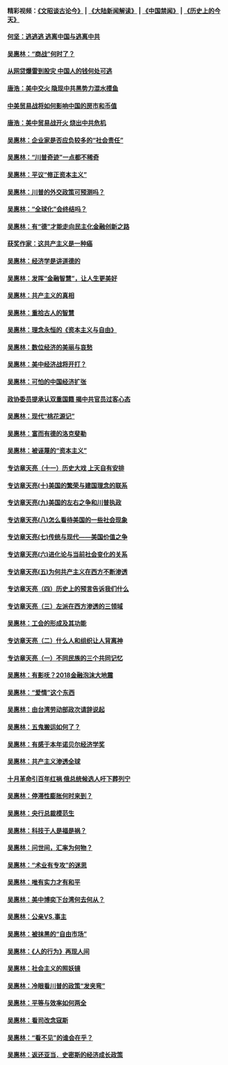 #### 精彩视频：[《文昭谈古论今》](https://github.com/gfw-breaker/wenzhao/blob/master/README.md?t=11211231) | [《大陆新闻解读》](https://github.com/gfw-breaker/ntdtv-comedy/blob/master/README.md?t=11211231) | [《中国禁闻》](https://github.com/gfw-breaker/ntdtv-news/blob/master/README.md?t=11211231) | [《历史上的今天》](https://github.com/gfw-breaker/today-in-history/blob/master/README.md?t=11211231) 

#### [何坚：逃逃逃 逃离中国与逃离中共](../pages/nsc423/n10592891.md?t=11211231) 

#### [吴惠林：“商战”何时了？](../pages/nsc423/n10573558.md?t=11211231) 

#### [从网贷爆雷到股灾 中国人的钱何处可逃](../pages/nsc423/n10572800.md?t=11211231) 

#### [唐浩：美中交火 隐现中共黑势力混水摸鱼](../pages/nsc423/n10544040.md?t=11211231) 

#### [中美贸易战将如何影响中国的房市和币值](../pages/nsc423/n10543697.md?t=11211231) 

#### [唐浩：美中贸易战开火 烧出中共危机](../pages/nsc423/n10540126.md?t=11211231) 

#### [吴惠林：企业家是否应负较多的“社会责任”](../pages/nsc423/n10535022.md?t=11211231) 

#### [吴惠林：“川普奇迹”一点都不稀奇](../pages/nsc423/n10512808.md?t=11211231) 

#### [吴惠林：平议“修正资本主义”](../pages/nsc423/n10495724.md?t=11211231) 

#### [吴惠林：川普的外交政策可预测吗？](../pages/nsc423/n10462387.md?t=11211231) 

#### [吴惠林：“全球化”会终结吗？](../pages/nsc423/n10452838.md?t=11211231) 

#### [吴惠林：有“德”才能走向民主化金融创新之路](../pages/nsc423/n10432292.md?t=11211231) 

#### [获奖作家：这共产主义是一种癌](../pages/nsc423/n10431541.md?t=11211231) 

#### [吴惠林：经济学是讲道德的](../pages/nsc423/n10398014.md?t=11211231) 

#### [吴惠林：发挥“金融智慧”，让人生更美好](../pages/nsc423/n10375019.md?t=11211231) 

#### [吴惠林：共产主义的真相](../pages/nsc423/n10351394.md?t=11211231) 

#### [吴惠林：重拾古人的智慧](../pages/nsc423/n10337691.md?t=11211231) 

#### [吴惠林：理念永恒的《资本主义与自由》](../pages/nsc423/n10316274.md?t=11211231) 

#### [吴惠林：数位经济的美丽与哀愁](../pages/nsc423/n10292946.md?t=11211231) 

#### [吴惠林：美中经济战将开打？](../pages/nsc423/n10258825.md?t=11211231) 

#### [吴惠林：可怕的中国经济扩张](../pages/nsc423/n10219147.md?t=11211231) 

#### [政协委员提承认双重国籍 揭中共官员过客心态](../pages/nsc423/n10208809.md?t=11211231) 

#### [吴惠林：现代“桃花源记”](../pages/nsc423/n10185234.md?t=11211231) 

#### [吴惠林：富而有德的洛克斐勒](../pages/nsc423/n10142264.md?t=11211231) 

#### [吴惠林：被诬蔑的“资本主义”](../pages/nsc423/n10124816.md?t=11211231) 

#### [专访章天亮（十一）历史大戏 上天自有安排](../pages/nsc423/n10094905.md?t=11211231) 

#### [专访章天亮(十)美国的繁荣与建国理念的联系](../pages/nsc423/n10094899.md?t=11211231) 

#### [专访章天亮(九)美国的左右之争和川普执政](../pages/nsc423/n10094889.md?t=11211231) 

#### [专访章天亮(八)怎么看待美国的一些社会现象](../pages/nsc423/n10094857.md?t=11211231) 

#### [专访章天亮(七)传统与现代——美国价值之争](../pages/nsc423/n10093140.md?t=11211231) 

#### [专访章天亮(六)进化论与当前社会变化的关系](../pages/nsc423/n10092036.md?t=11211231) 

#### [专访章天亮(五)为何共产主义在西方不断渗透](../pages/nsc423/n10083620.md?t=11211231) 

#### [专访章天亮（四）历史上的预言告诉我们什么](../pages/nsc423/n10083606.md?t=11211231) 

#### [专访章天亮（三）左派在西方渗透的三领域](../pages/nsc423/n10081115.md?t=11211231) 

#### [吴惠林：工会的形成及其功能](../pages/nsc423/n10080633.md?t=11211231) 

#### [专访章天亮（二）什么人和组织让人背离神](../pages/nsc423/n10076637.md?t=11211231) 

#### [专访章天亮（一）不同民族的三个共同记忆](../pages/nsc423/n10074188.md?t=11211231) 

#### [吴惠林：有影呒？2018金融泡沫大地震](../pages/nsc423/n10040534.md?t=11211231) 

#### [吴惠林：“爱情”这个东西](../pages/nsc423/n10019423.md?t=11211231) 

#### [吴惠林：由台湾劳动部政次请辞说起](../pages/nsc423/n9979679.md?t=11211231) 

#### [吴惠林：五鬼搬运如何了？](../pages/nsc423/n9925338.md?t=11211231) 

#### [吴惠林：有感于本年诺贝尔经济学奖](../pages/nsc423/n9871883.md?t=11211231) 

#### [吴惠林：共产主义渗透全球](../pages/nsc423/n9812748.md?t=11211231) 

#### [十月革命引百年红祸 俄总统候选人吁下葬列宁](../pages/nsc423/n9810182.md?t=11211231) 

#### [吴惠林：停滞性膨胀何时来到？](../pages/nsc423/n9764136.md?t=11211231) 

#### [吴惠林：央行总裁模范生](../pages/nsc423/n9728134.md?t=11211231) 

#### [吴惠林：科技于人是福是祸？](../pages/nsc423/n9672982.md?t=11211231) 

#### [吴惠林：问世间，汇率为何物？](../pages/nsc423/n9621788.md?t=11211231) 

#### [吴惠林：“术业有专攻”的迷思](../pages/nsc423/n9580363.md?t=11211231) 

#### [吴惠林：唯有实力才有和平](../pages/nsc423/n9529599.md?t=11211231) 

#### [吴惠林：美中博奕下台湾何去何从？](../pages/nsc423/n9483598.md?t=11211231) 

#### [吴惠林：公亲VS.事主](../pages/nsc423/n9425637.md?t=11211231) 

#### [吴惠林：被抹黑的“自由市场”](../pages/nsc423/n9351545.md?t=11211231) 

#### [吴惠林：《人的行为》再现人间](../pages/nsc423/n9296339.md?t=11211231) 

#### [吴惠林：社会主义的照妖镜](../pages/nsc423/n9243460.md?t=11211231) 

#### [吴惠林：冷眼看川普的政策“发夹弯”](../pages/nsc423/n9120684.md?t=11211231) 

#### [吴惠林：平等与效率如何两全](../pages/nsc423/n9075430.md?t=11211231) 

#### [吴惠林：看司改念寇斯](../pages/nsc423/n9024915.md?t=11211231) 

#### [吴惠林：“看不见”的谁会在乎？](../pages/nsc423/n8977488.md?t=11211231) 

#### [吴惠林：返还亚当．史密斯的经济成长政策](../pages/nsc423/n8931896.md?t=11211231) 

